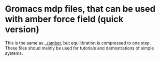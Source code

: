 # Gromacs mdp files, that can be used with amber force field (quick version)
This is the same as [../amber](../amber), but equilibration is compressed to one step.
These files shoud mainly be used for tutorials and demostrations of simple systems.
